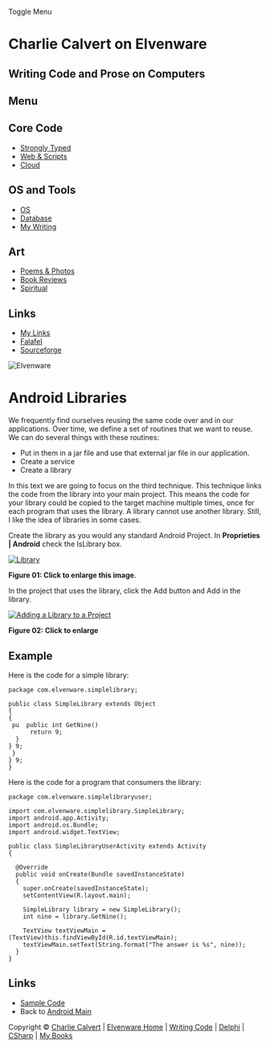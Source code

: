 Toggle Menu

Charlie Calvert on Elvenware
============================

Writing Code and Prose on Computers
-----------------------------------

Menu
----

Core Code
---------

-   [Strongly Typed](../index.html)
-   [Web & Scripts](../web/index.html)
-   [Cloud](../cloud/index.shtml)

OS and Tools
------------

-   [OS](../../os/index.html)
-   [Database](../database/index.html)
-   [My Writing](../../books/index.html)

Art
---

-   [Poems & Photos](../../Art/index.html)
-   [Book Reviews](../../books/reading/index.html)
-   [Spiritual](../../spirit/index.html)

Links
-----

-   [My Links](../../links.html)
-   [Falafel](http://www.falafel.com/)
-   [Sourceforge](http://sourceforge.net/projects/elvenware/)

![Elvenware](../../images/elvenwarelogo.png)

Android Libraries
=================

We frequently find ourselves reusing the same code over and in our
applications. Over time, we define a set of routines that we want to
reuse. We can do several things with these routines:

-   Put in them in a jar file and use that external jar file in our
    application.
-   Create a service
-   Create a library

In this text we are going to focus on the third technique. This
technique links the code from the library into your main project. This
means the code for your library could be copied to the target machine
multiple times, once for each program that uses the library. A library
cannot use another library. Still, I like the idea of libraries in some
cases.

Create the library as you would any standard Android Project. In
**Proprieties | Android** check the IsLibrary box.

[![Library](images/Library01Small.png)](images/Library01.png)

**Figure 01: Click to enlarge this image**.

In the project that uses the library, click the Add button and Add in
the library.

[![Adding a Library to a
Project](images/Library02Small.png)](images/Library02.png)

**Figure 02: Click to enlarge**

**Example**
-----------

Here is the code for a simple library:

~~~~ {.code}
package com.elvenware.simplelibrary;

public class SimpleLibrary extends Object 
{
{
 pu  public int GetNine()
      return 9;
  }
} 9;
 }
} 9;
}
~~~~

Here is the code for a program that consumers the library:

~~~~ {.code}
package com.elvenware.simplelibraryuser;

import com.elvenware.simplelibrary.SimpleLibrary;
import android.app.Activity;
import android.os.Bundle;
import android.widget.TextView;

public class SimpleLibraryUserActivity extends Activity 
{

  @Override
  public void onCreate(Bundle savedInstanceState) 
  {
    super.onCreate(savedInstanceState);
    setContentView(R.layout.main);

    SimpleLibrary library = new SimpleLibrary();
    int nine = library.GetNine();

    TextView textViewMain = (TextView)this.findViewById(R.id.textViewMain);
    textViewMain.setText(String.format("The answer is %s", nine)); 
  }
}
~~~~

Links
-----

-   [Sample Code](../../downloads/Android/SimpleLibrary.zip)
-   Back to [Android Main](index.html)

Copyright © [Charlie Calvert](../../index.html) | [Elvenware
Home](../../index.html) | [Writing Code](../index.html) |
[Delphi](../delphi/index.html) | [CSharp](../csharp/index.html) | [My
Books](../../books/index.html)
